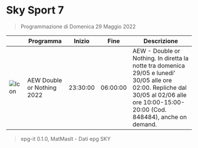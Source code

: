# Sky Sport 7
> Programmazione di Domenica 29 Maggio 2022

||Programma|Inizio|Fine|Descrizione|
|---|---|---|---|---|
|![Icon](https://guidatv.sky.it/uuid/sportcalcio_cover_gc2KOQiZI.png)|AEW Double or Nothing 2022|23:30:00|06:00:00|AEW - Double or Nothing. In diretta la notte tra domenica 29/05 e lunedi&#039; 30/05 alle ore 02:00. Repliche dal 30/05 al 02/06 alle ore 10:00-15:00-20:00 (Cod. 848484), anche on demand.



 > epg-it 0.1.0, MatMasIt - Dati epg SKY